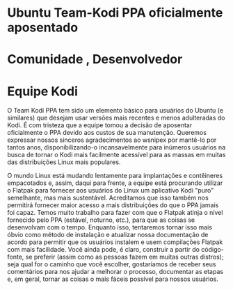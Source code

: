 # Ubuntu Team-Kodi PPA oficialmente aposentado
# Comunidade , Desenvolvedor 

# Equipe Kodi


O Team Kodi PPA tem sido um elemento básico para usuários do Ubuntu (e similares) que desejam usar versões mais recentes e menos adulteradas do Kodi.
É com tristeza que a equipe tomou a decisão de aposentar oficialmente o PPA devido aos custos de sua manutenção. Queremos expressar nossos sinceros 
agradecimentos ao wsnipex por mantê-lo por tantos anos, disponibilizando-o incansavelmente para inúmeros usuários na busca de tornar o Kodi mais 
facilmente acessível para as massas em muitas das distribuições Linux mais populares.

O mundo Linux está mudando lentamente para implantações e contêineres empacotados e, assim, daqui para frente, a equipe está procurando utilizar o 
Flatpak para fornecer aos usuários do Linux um aplicativo Kodi "puro" semelhante, mas mais sustentável. Acreditamos que isso também nos permitirá 
fornecer maior acesso a mais distribuições do que o PPA jamais foi capaz. Temos muito trabalho para fazer com que o Flatpak atinja o nível fornecido
pelo PPA (estável, noturno, etc.), para que as coisas se desenvolvam com o tempo. Enquanto isso, tentaremos tornar isso mais óbvio como método de 
instalação e atualizar nossa documentação de acordo para permitir que os usuários instalem e usem compilações Flatpak com mais facilidade. Você 
ainda pode, é claro, construir a partir do código-fonte, se preferir (assim como as pessoas fazem em muitas outras distros); seja qual for o 
caminho que você escolher, gostaríamos de receber seus comentários para nos ajudar a melhorar o processo, documentar as etapas e, em geral, 
tornar as coisas o mais fáceis possível para nossos usuários.

